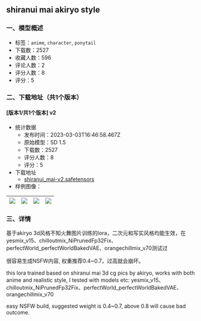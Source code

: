 ## shiranui mai akiryo style
### 一、模型概述

- 标签：`anime`, `character`, `ponytail`
- 下载数：2527
- 收藏人数：596
- 评论人数：2
- 评分人数：8
- 评分：5

### 二、下载地址（共1个版本）

#### [版本1/共1个版本] v2

- 统计数据
  - 发布时间：2023-03-03T16:46:58.467Z
  - 原始模型：SD 1.5
  - 下载数：2527
  - 评分人数：8
  - 评分：5
- 下载地址
  - [shiranui_mai-v2.safetensors](https://civitai.com/api/download/models/17979)
- 样例图像：

| <img src="https://image.civitai.com/xG1nkqKTMzGDvpLrqFT7WA/27879aa6-861b-45de-6493-28cf0b824500/width=450/184218.jpeg" /> | <img src="https://image.civitai.com/xG1nkqKTMzGDvpLrqFT7WA/b5ca08c7-3757-4a8e-8809-d5817b644d00/width=450/184226.jpeg" /> | <img src="https://image.civitai.com/xG1nkqKTMzGDvpLrqFT7WA/e522a247-8bd4-437a-bb00-0e8dcc6af200/width=450/184225.jpeg" /> | <img src="https://image.civitai.com/xG1nkqKTMzGDvpLrqFT7WA/1a02da0e-e959-4abd-4db6-99964decb300/width=450/184224.jpeg" /> |
| ---- | ---- | ---- | ---- |


### 三、详情
<p>基于akiryo 3d风格不知火舞图片训练的lora，二次元和写实风格均能生效，在yesmix_v15、chilloutmix_NiPrunedFp32Fix、perfectWorld_perfectWorldBakedVAE、orangechillmix_v70测试过</p><p>很容易生成NSFW内容, 权重推荐0.4~0.7，过高就会崩坏。</p><p></p><p>this lora trained based on shiranui mai 3d cg pics by akiryo, works with both anime and realistic style, I tested with models etc: yesmix_v15、chilloutmix_NiPrunedFp32Fix、perfectWorld_perfectWorldBakedVAE、orangechillmix_v70</p><p>easy NSFW build, suggested weight is 0.4~0.7, above 0.8 will cause bad outcome.</p>